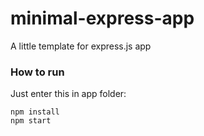 # minimal-express-app
A little template for express.js app

### How to run
Just enter this in app folder:
```
npm install
npm start
```
